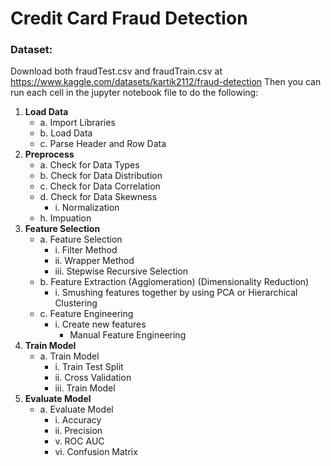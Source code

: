 # Credit Card Fraud Detection
### Dataset:
Download both fraudTest.csv and fraudTrain.csv at https://www.kaggle.com/datasets/kartik2112/fraud-detection
Then you can run each cell in the jupyter notebook file to do the following:

1. **Load Data**
    - a. Import Libraries
    - b. Load Data
    - c. Parse Header and Row Data
2. **Preprocess**
    - a. Check for Data Types
    - b. Check for Data Distribution
    - c. Check for Data Correlation
    - d. Check for Data Skewness
        - i. Normalization
    - h. Impuation
3. **Feature Selection**
    - a. Feature Selection
        - i. Filter Method
        - ii. Wrapper Method
        - iii. Stepwise Recursive Selection
    - b. Feature Extraction (Agglomeration) (Dimensionality Reduction)
        - i. Smushing features together by using PCA or Hierarchical Clustering
    - c. Feature Engineering
        - i. Create new features
            - Manual Feature Engineering
4. **Train Model**
    - a. Train Model
        - i. Train Test Split
        - ii. Cross Validation
        - iii. Train Model
5. **Evaluate Model**
    - a. Evaluate Model
        - i. Accuracy
        - ii. Precision
        - v. ROC AUC
        - vi. Confusion Matrix
